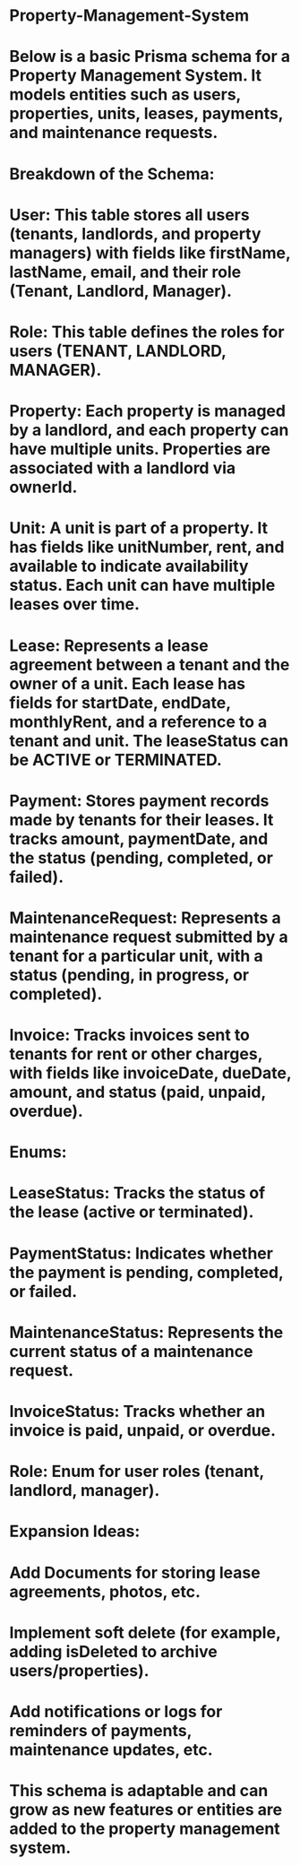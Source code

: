 # Property-Management-System

<!-- ////////////////////////////// -->

# Below is a basic Prisma schema for a Property Management System. It models entities such as users, properties, units, leases, payments, and maintenance requests.

<!-- ////////////////////////////////////// -->

# Breakdown of the Schema:

# User: This table stores all users (tenants, landlords, and property managers) with fields like firstName, lastName, email, and their role (Tenant, Landlord, Manager).

# Role: This table defines the roles for users (TENANT, LANDLORD, MANAGER).

# Property: Each property is managed by a landlord, and each property can have multiple units. Properties are associated with a landlord via ownerId.

# Unit: A unit is part of a property. It has fields like unitNumber, rent, and available to indicate availability status. Each unit can have multiple leases over time.

# Lease: Represents a lease agreement between a tenant and the owner of a unit. Each lease has fields for startDate, endDate, monthlyRent, and a reference to a tenant and unit. The leaseStatus can be ACTIVE or TERMINATED.

# Payment: Stores payment records made by tenants for their leases. It tracks amount, paymentDate, and the status (pending, completed, or failed).

# MaintenanceRequest: Represents a maintenance request submitted by a tenant for a particular unit, with a status (pending, in progress, or completed).

# Invoice: Tracks invoices sent to tenants for rent or other charges, with fields like invoiceDate, dueDate, amount, and status (paid, unpaid, overdue).

# Enums:

# LeaseStatus: Tracks the status of the lease (active or terminated).

# PaymentStatus: Indicates whether the payment is pending, completed, or failed.

# MaintenanceStatus: Represents the current status of a maintenance request.

# InvoiceStatus: Tracks whether an invoice is paid, unpaid, or overdue.

# Role: Enum for user roles (tenant, landlord, manager).

# Expansion Ideas:

# Add Documents for storing lease agreements, photos, etc.

# Implement soft delete (for example, adding isDeleted to archive users/properties).

# Add notifications or logs for reminders of payments, maintenance updates, etc.

# This schema is adaptable and can grow as new features or entities are added to the property management system.

<!-- # This schema can serve as a solid foundation for a property management system and can be expanded with more features as needed. -->
